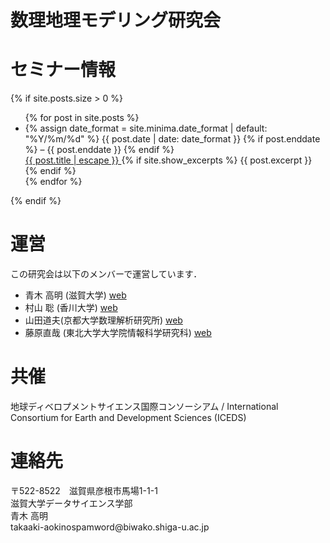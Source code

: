 # 数理地理モデリング研究会

# セミナー情報
{% if site.posts.size > 0 %}
<ul class="post-list">
  {% for post in site.posts %}
  <li>
    <div>
      {% assign date_format = site.minima.date_format | default: "%Y/%m/%d" %}
      {{ post.date | date: date_format }}
      {% if post.enddate %}
      &ndash; {{ post.enddate }}
      {% endif %}
      <br>
        <a class="post-link" href="{{ post.url | relative_url }}">
          {{ post.title | escape }}
        </a>
      {% if site.show_excerpts %}
      {{ post.excerpt }}
      {% endif %}
    </div>
  </li>
  {% endfor %}
</ul>
{% endif %}


# 運営
この研究会は以下のメンバーで運営しています．
- 青木 高明 (滋賀大学) [web](https://takaakiaokiwork.github.io/)
- 村山 聡 (香川大学) [web](http://rfweb.ed.kagawa-u.ac.jp/project/wiki/muras/wiki.cgi)
- 山田道夫(京都大学数理解析研究所) [web](http://www.kurims.kyoto-u.ac.jp/~yamada/index.html)
- 藤原直哉 (東北大学大学院情報科学研究科) [web](https://www.is.tohoku.ac.jp/jp/laboratory/list_dept/c10.html)

# 共催
地球ディベロプメントサイエンス国際コンソーシアム / International Consortium for Earth and Development Sciences (ICEDS)

# 連絡先

〒522-8522　滋賀県彦根市馬場1-1-1<BR>
滋賀大学データサイエンス学部<BR>
青木 高明<BR>
<span class="glyphicon glyphicon-envelope"></span>takaaki-aoki<span class="no-spam">nospamword</span>@biwako.shiga-u.ac.jp

